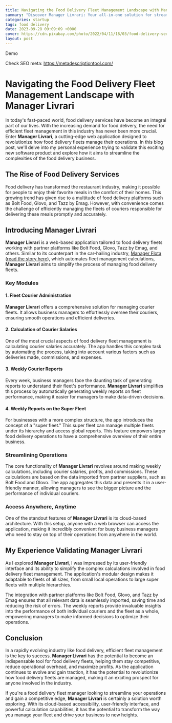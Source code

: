 ```yaml
---
title: Navigating the Food Delivery Fleet Management Landscape with ManagerLivrari
summary: "Discover Manager Livrari: Your all-in-one solution for streamlining food delivery fleet management. Automate calculations, generate weekly reports, and optimize your operations with ease."
categories: startup
tags: food delivery
date: 2023-09-28 09:09:09 +0000
cover: https://cdn.pixabay.com/photo/2022/04/11/18/03/food-delivery-service-7126334_960_720.jpg
layout: post
---
```


Demo

Check SEO meta: https://metadescriptiontool.com/

# Navigating the Food Delivery Fleet Management Landscape with Manager Livrari

In today's fast-paced world, food delivery services have become an integral part of our lives. With the increasing demand for food delivery, the need for efficient fleet management in this industry has never been more crucial. Enter **Manager Livrari**, a cutting-edge web application designed to revolutionize how food delivery fleets manage their operations. In this blog post, we'll delve into my personal experience trying to validate this exciting new software product and explore how it aims to streamline the complexities of the food delivery business.

## The Rise of Food Delivery Services

Food delivery has transformed the restaurant industry, making it possible for people to enjoy their favorite meals in the comfort of their homes. This growing trend has given rise to a multitude of food delivery platforms such as Bolt Food, Glovo, and Tazz by Emag. However, with convenience comes the challenge of efficiently managing the fleets of couriers responsible for delivering these meals promptly and accurately.

## Introducing Manager Livrari

**Manager Livrari** is a web-based application tailored to food delivery fleets working with partner platforms like Bolt Food, Glovo, Tazz by Emag, and others. Similar to its counterpart in the car-hailing industry, [Manager Flota](https://managerflota.ro) ([read the story here](https://whyboobo.com/startup/manager-flota-idea-validation/)), which automates fleet management calculations, **Manager Livrari** aims to simplify the process of managing food delivery fleets.

### Key Modules

#### 1. Fleet Courier Administration

**Manager Livrari** offers a comprehensive solution for managing courier fleets. It allows business managers to effortlessly oversee their couriers, ensuring smooth operations and efficient deliveries.

#### 2. Calculation of Courier Salaries

One of the most crucial aspects of food delivery fleet management is calculating courier salaries accurately. The app handles this complex task by automating the process, taking into account various factors such as deliveries made, commissions, and expenses.

#### 3. Weekly Courier Reports

Every week, business managers face the daunting task of generating reports to understand their fleet's performance. **Manager Livrari** simplifies this process by automatically generating weekly reports on fleet performance, making it easier for managers to make data-driven decisions.

#### 4. Weekly Reports on the Super Fleet

For businesses with a more complex structure, the app introduces the concept of a "super fleet." This super fleet can manage multiple fleets under its hierarchy and access global reports. This feature empowers larger food delivery operations to have a comprehensive overview of their entire business.

### Streamlining Operations

The core functionality of **Manager Livrari** revolves around making weekly calculations, including courier salaries, profits, and commissions. These calculations are based on the data imported from partner suppliers, such as Bolt Food and Glovo. The app aggregates this data and presents it in a user-friendly manner, allowing managers to see the bigger picture and the performance of individual couriers.

### Access Anywhere, Anytime

One of the standout features of **Manager Livrari** is its cloud-based architecture. With this setup, anyone with a web browser can access the application, making it incredibly convenient for busy business managers who need to stay on top of their operations from anywhere in the world.

## My Experience Validating Manager Livrari

As I explored **Manager Livrari**, I was impressed by its user-friendly interface and its ability to simplify the complex calculations involved in food delivery fleet management. The application's modular design makes it adaptable to fleets of all sizes, from small local operations to large super fleets with multiple hierarchies.

The integration with partner platforms like Bolt Food, Glovo, and Tazz by Emag ensures that all relevant data is seamlessly imported, saving time and reducing the risk of errors. The weekly reports provide invaluable insights into the performance of both individual couriers and the fleet as a whole, empowering managers to make informed decisions to optimize their operations.

## Conclusion

In a rapidly evolving industry like food delivery, efficient fleet management is the key to success. **Manager Livrari** has the potential to become an indispensable tool for food delivery fleets, helping them stay competitive, reduce operational overhead, and maximize profits. As the application continues to evolve and gain traction, it has the potential to revolutionize how food delivery fleets are managed, making it an exciting prospect for anyone involved in the industry.

If you're a food delivery fleet manager looking to streamline your operations and gain a competitive edge, **Manager Livrari** is certainly a solution worth exploring. With its cloud-based accessibility, user-friendly interface, and powerful calculation capabilities, it has the potential to transform the way you manage your fleet and drive your business to new heights.
